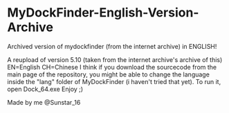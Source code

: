 # MyDockFinder-English-Version-Archive
Archived version of mydockfinder (from the internet archive) in ENGLISH!

A reupload of version 5.10 (taken from the internet archive's archive of this) EN=English CH=Chinese  I think if you download the sourcecode from the main page of the repository, you might be able to change the language inside the "lang" folder of MyDockFinder (i haven't tried that yet).  To run it, open Dock_64.exe  Enjoy ;) 

Made by me @Sunstar_16
